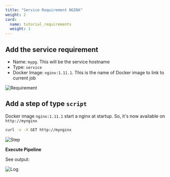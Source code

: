 ```yaml
---
title: "Service Requirement NGINX"
weight: 2
card: 
  name: tutorial_requirements
  weight: 1
---
```


## Add the service requirement

* Name: `mypg`. This will be the service hostname
* Type: `service`
* Docker Image: `nginx:1.11.1`. This is the name of Docker image to link to current job


![Requirement](/images/tutorials_service_link_nginx_requirements.png)

## Add a step of type `script`

Docker image `nginx:1.11.1` start a nginx at startup. So, it's now available on `http://mynginx`

```bash
curl -v -X GET http://mynginx
```

![Step](/images/tutorials_service_link_nginx_job.png)

**Execute Pipeline**

See output:

![Log](/images/tutorials_service_link_nginx_log.png)
